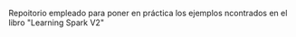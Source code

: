 
Repoitorio empleado para poner en práctica los ejemplos ncontrados en el libro "Learning Spark V2"
